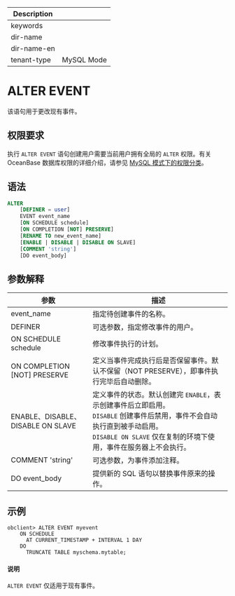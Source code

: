 | Description   |                 |
|---------------|-----------------|
| keywords      |                 |
| dir-name      |                 |
| dir-name-en   |                 |
| tenant-type   | MySQL Mode      |

# ALTER EVENT

该语句用于更改现有事件。

## 权限要求

执行 `ALTER EVENT` 语句创建用户需要当前用户拥有全局的 `ALTER` 权限。有关 OceanBase 数据库权限的详细介绍，请参见 [MySQL 模式下的权限分类](../../../../../600.manage/500.security-and-permissions/300.access-control/200.user-and-permission/200.permission-of-mysql-mode/100.permission-classification-of-mysql.md)。

## 语法

```sql
ALTER
    [DEFINER = user] 
    EVENT event_name 
    [ON SCHEDULE schedule] 
    [ON COMPLETION [NOT] PRESERVE] 
    [RENAME TO new_event_name]
    [ENABLE | DISABLE | DISABLE ON SLAVE] 
    [COMMENT 'string'] 
    [DO event_body] 
```

## 参数解释

| 参数   | 描述     |
|-------|-----------|
|event_name|指定待创建事件的名称。|
|DEFINER|可选参数，指定修改事件的用户。|
|ON SCHEDULE schedule|修改事件执行的计划。|
|ON COMPLETION [NOT] PRESERVE|定义当事件完成执行后是否保留事件。默认不保留（NOT PRESERVE），即事件执行完毕后自动删除。|
|ENABLE、DISABLE、DISABLE ON SLAVE|定义事件的状态。默认创建完 `ENABLE`，表示创建事件后立即启用。<br> `DISABLE` 创建事件后禁用，事件不会自动执行直到被手动启用。<br>`DISABLE ON SLAVE` 仅在复制的环境下使用，事件在服务器上不会执行。|
|COMMENT 'string'| 可选参数，为事件添加注释。|
|DO event_body|提供新的 SQL 语句以替换事件原来的操作。|

## 示例

```shell
obclient> ALTER EVENT myevent
    ON SCHEDULE
      AT CURRENT_TIMESTAMP + INTERVAL 1 DAY
    DO
      TRUNCATE TABLE myschema.mytable;
```

<main id="notice" type='explain'>
  <h4>说明</h4>
  <p><code>ALTER EVENT</code> 仅适用于现有事件。</p>
</main>